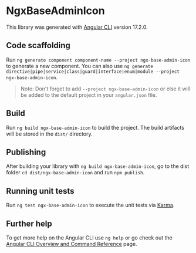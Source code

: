 # NgxBaseAdminIcon

This library was generated with [Angular CLI](https://github.com/angular/angular-cli) version 17.2.0.

## Code scaffolding

Run `ng generate component component-name --project ngx-base-admin-icon` to generate a new component. You can also use `ng generate directive|pipe|service|class|guard|interface|enum|module --project ngx-base-admin-icon`.
> Note: Don't forget to add `--project ngx-base-admin-icon` or else it will be added to the default project in your `angular.json` file. 

## Build

Run `ng build ngx-base-admin-icon` to build the project. The build artifacts will be stored in the `dist/` directory.

## Publishing

After building your library with `ng build ngx-base-admin-icon`, go to the dist folder `cd dist/ngx-base-admin-icon` and run `npm publish`.

## Running unit tests

Run `ng test ngx-base-admin-icon` to execute the unit tests via [Karma](https://karma-runner.github.io).

## Further help

To get more help on the Angular CLI use `ng help` or go check out the [Angular CLI Overview and Command Reference](https://angular.io/cli) page.
